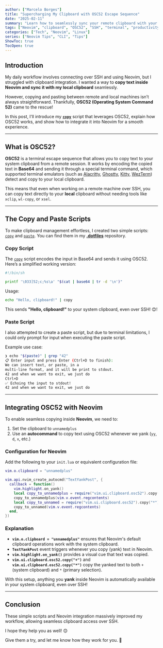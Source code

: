 ```yaml
---
author: ["Marcelo Borges"]
title: "Supercharging My Clipboard with OSC52 Escape Sequence"
date: "2025-02-11"
summary: "Learn how to seamlessly sync your remote clipboard with your local system clipboard using OSC52 escape sequences."
tags: ["Neovim", "clipboard", "OSC52", "SSH", "terminal", "productivity", "CLI"]
categories: ["Tech", "Neovim", "Linux"]
series: ["Neovim Tips", "CLI", "Tips"]
ShowToc: true
TocOpen: true
---
```


## Introduction

My daily workflow involves connecting over SSH and using Neovim, but I struggled with clipboard integration.
I wanted a way to **copy text inside Neovim and sync it with my local clipboard** seamlessly.

However, copying and pasting between remote and local machines isn’t always straightforward.
Thankfully, **OSC52 (Operating System Command 52)** came to the rescue!

In this post, I'll introduce my **[`copy`](https://github.com/jmarcelomb/.dotfiles/blob/main/scripts/copy)** script that leverages OSC52,
explain how OSC52 works, and show how to integrate it into Neovim for a smooth experience.

---

## What is OSC52?

**OSC52** is a terminal escape sequence that allows you to copy text to your system clipboard from a remote session.
It works by encoding the copied text in **Base64** and sending it through a special terminal command,
which supported terminal emulators (such as
[Alacritty](https://github.com/alacritty/alacritty),
[Ghostty](https://github.com/ghostty-org/ghostty),
[Kitty](https://github.com/kovidgoyal/kitty),
[WezTerm](https://github.com/wezterm/wezterm))
detect and copy to your local clipboard.

This means that even when working on a remote machine over SSH,
you can copy text directly to your **local** clipboard without needing tools like `xclip`, `wl-copy`, or `xsel`.

---

## The Copy and Paste Scripts

To make clipboard management effortless, I created two simple scripts:
[`copy`](https://github.com/jmarcelomb/.dotfiles/blob/main/scripts/copy) and
[`paste`](https://github.com/jmarcelomb/.dotfiles/blob/main/scripts/paste).
You can find them in my **[.dotfiles](https://github.com/jmarcelomb/.dotfiles)** repository.

### Copy Script

The [`copy`](https://github.com/jmarcelomb/.dotfiles/blob/main/scripts/copy) script encodes the input in Base64
and sends it using OSC52. Here’s a simplified working version:

```bash
#!/bin/sh

printf '\033]52;c;%s\a' "$(cat | base64 | tr -d '\n')"
```

Usage:

```bash
echo "Hello, clipboard!" | copy
```

This sends **"Hello, clipboard!"** to your system clipboard, even over SSH! 😊!

### Paste Script

I also attempted to create a paste script, but due to terminal limitations,
I could only prompt for input when executing the paste script.

Example use case:

```bash
❯ echo "$(paste)" | grep "42"
📋 Enter input and press Enter (Ctrl+D to finish):
We can insert text, or paste, in a
multi-line format, and it will be print to stdout.
42 and when we want to exit, we just do
Ctrl+D
✅ Echoing the input to stdout!
42 and when we want to exit, we just do
```

---

## Integrating OSC52 with Neovim

To enable seamless copying inside **Neovim**, we need to:

1. Set the clipboard to `unnamedplus`
2. Use an **autocommand** to copy text using OSC52 whenever we yank (`yy`, `d`, `x`, etc.)

### Configuration for Neovim

Add the following to your `init.lua` or equivalent configuration file:

```lua
vim.o.clipboard = "unnamedplus"

vim.api.nvim_create_autocmd("TextYankPost", {
  callback = function()
    vim.highlight.on_yank()
    local copy_to_unnamedplus = require("vim.ui.clipboard.osc52").copy("+")
    copy_to_unnamedplus(vim.v.event.regcontents)
    local copy_to_unnamed = require("vim.ui.clipboard.osc52").copy("*")
    copy_to_unnamed(vim.v.event.regcontents)
  end,
})
```

### Explanation
- **`vim.o.clipboard = "unnamedplus"`** ensures that Neovim's default clipboard operations work with the system clipboard.
- **`TextYankPost`** event triggers whenever you copy (yank) text in Neovim.
- **`vim.highlight.on_yank()`** provides a visual cue that text was copied.
- **`vim.ui.clipboard.osc52.copy("+")`** and **`vim.ui.clipboard.osc52.copy("*")`** copy the yanked text to both `+` (system clipboard) and `*` (primary selection).

With this setup, anything you **yank** inside Neovim is automatically available in your system clipboard, even over SSH!

---

## Conclusion

These simple scripts and Neovim integration massively improved my workflow,
allowing seamless clipboard access over SSH.

I hope they help you as well! 😊

Give them a try, and let me know how they work for you. 🚀
